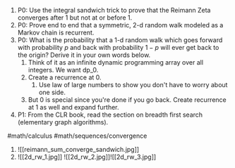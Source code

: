 
1) P0: Use the integral sandwich trick to prove that the Reimann Zeta converges after $1$ but not at or before $1$.
3) P0: Prove end to end that a symmetric, 2-d random walk modeled as a Markov chain is recurrent.
4) P0: What is the probability that a 1-d random walk which goes forward with probability $p$ and back with probability $1-p$ will ever get back to the origin? Derive it in your own words below.
	1) Think of it as an infinite dynamic programming array over all integers. We want dp_0.
	2) Create a recurrence at 0. 
		1) Use law of large numbers to show you don't have to worry about one side.
	3) But 0 is special since you're done if you go back. Create recurrence at 1 as well and expand further.
5) P1: From the CLR book, read the section on breadth first search (elementary graph algorithms).

#math/calculus #math/sequences/convergence 
1.  ![[reimann_sum_converge_sandwich.jpg]]
3. ![[2d_rw_1.jpg]]
![[2d_rw_2.jpg]]![[2d_rw_3.jpg]]